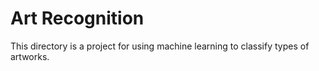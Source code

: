 # Art Recognition

This directory is a project for using machine learning to classify types of artworks.